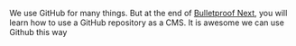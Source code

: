We use GitHub for many things. But at the end of [Bulletproof Next](https://getstarted.sh/bulletproof-next), you will learn how to use a GitHub repository as a CMS.
It is awesome we can use Github this way
